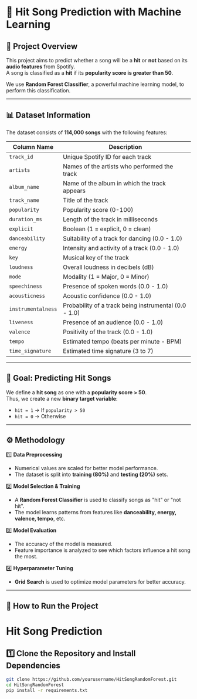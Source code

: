 # 🎵 Hit Song Prediction with Machine Learning  

## 📌 Project Overview  
This project aims to predict whether a song will be a **hit** or **not** based on its **audio features** from Spotify.  
A song is classified as a **hit** if its **popularity score is greater than 50**.  

We use **Random Forest Classifier**, a powerful machine learning model, to perform this classification.  

---

## 📊 Dataset Information
The dataset consists of **114,000 songs** with the following features:  

| Column Name       | Description |
|-------------------|-------------|
| `track_id`       | Unique Spotify ID for each track |
| `artists`        | Names of the artists who performed the track |
| `album_name`     | Name of the album in which the track appears |
| `track_name`     | Title of the track |
| `popularity`     | Popularity score (0-100) |
| `duration_ms`    | Length of the track in milliseconds |
| `explicit`       | Boolean (1 = explicit, 0 = clean) |
| `danceability`   | Suitability of a track for dancing (0.0 - 1.0) |
| `energy`         | Intensity and activity of a track (0.0 - 1.0) |
| `key`            | Musical key of the track |
| `loudness`       | Overall loudness in decibels (dB) |
| `mode`           | Modality (1 = Major, 0 = Minor) |
| `speechiness`    | Presence of spoken words (0.0 - 1.0) |
| `acousticness`   | Acoustic confidence (0.0 - 1.0) |
| `instrumentalness` | Probability of a track being instrumental (0.0 - 1.0) |
| `liveness`       | Presence of an audience (0.0 - 1.0) |
| `valence`        | Positivity of the track (0.0 - 1.0) |
| `tempo`          | Estimated tempo (beats per minute - BPM) |
| `time_signature` | Estimated time signature (3 to 7) |

---

## 🎯 Goal: Predicting Hit Songs
We define a **hit song** as one with a **popularity score > 50**.  
Thus, we create a new **binary target variable**:  
- `hit = 1` → If `popularity > 50`  
- `hit = 0` → Otherwise  

---

## ⚙️ Methodology  

1️⃣ **Data Preprocessing**  
- Numerical values are scaled for better model performance.  
- The dataset is split into **training (80%)** and **testing (20%)** sets.  

2️⃣ **Model Selection & Training**  
- A **Random Forest Classifier** is used to classify songs as "hit" or "not hit".  
- The model learns patterns from features like **danceability, energy, valence, tempo**, etc.  

3️⃣ **Model Evaluation**  
- The accuracy of the model is measured.  
- Feature importance is analyzed to see which factors influence a hit song the most.  

4️⃣ **Hyperparameter Tuning**  
- **Grid Search** is used to optimize model parameters for better accuracy.  

---

## 🚀 How to Run the Project  

# Hit Song Prediction

## 1️⃣ Clone the Repository and Install Dependencies

```bash
git clone https://github.com/yourusername/HitSongRandomForest.git
cd HitSongRandomForest
pip install -r requirements.txt


